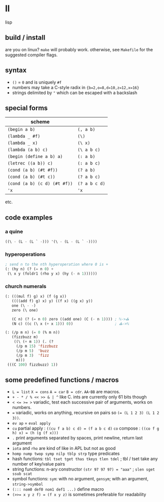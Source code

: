 # ll
lisp

## build / install
are you on linux? `make` will probably work. otherwise, see
`Makefile` for the suggested compiler flags.

## syntax
- `()` = `0` and is uniquely `#f`
- numbers may take a C-style radix in `{b=2,o=8,d=10,z=12,x=16}`
- strings delimited by `"` which can be escaped with a backslash

## special forms

| scheme                     |             |
|----------------------------|-------------|
|`(begin a b)`               |`(, a b)`    |
|`(lambda _ #f)`             |`(\)`        |
|`(lambda _ x)`              |`(\ x)`      |
|`(lambda (a b) c)`          |`(\ a b c)`  |
|`(begin (define a b) a)`    |`(: a b)`    |
|`(letrec ((a b)) c)`        |`(: a b c)`  |
|`(cond (a b) (#t #f))`      |`(? a b)`    |
|`(cond (a b) (#t c))`       |`(? a b c)`  |
|`(cond (a b) (c d) (#t #f))`|`(? a b c d)`|
|`'x`                        |`'x`         |

etc.

## code examples

### a quine
```lisp
((\ - (L - (L ` -))) '(\ - (L - (L ` -))))
```

### hyperoperations
```lisp
; send n to the nth hyperoperation where 0 is +
(: (hy n) (? (= n 0) +
 (\ x y (foldr1 (rho y x) (hy (- n 1))))))
```

### church numerals
```lisp
(: (((mul f) g) x) (f (g x))
   ((((add f) g) x) y) ((f x) ((g x) y))
   one (\ - -)
   zero (\ one)

   (C n) (? (= n 0) zero ((add one) (C (- n 1)))) ; ℕ->⛪
   (N c) ((c (\ x (+ x 1))) 0))                   ; ⛪->ℕ

(: (/p m n) (= 0 (% m n))
   (fizzbuzz m)
    ((\ (+ m 1)) (. (?
     (/p m 15) 'fizzbuzz
     (/p m 5)  'buzz
     (/p m 3)  'fizz
     m)))
 (((C 100) fizzbuzz) 1))
```

## some predefined functions / macros
- `L = list` `X = cons` `A = car` `B = cdr`.  `AA`-`BB` are macros.
- `+ - * / % << >> & | ^` like C. ints are currently only 61 bits though
- `< <= >= >` variadic, test each successive pair of arguments, works on numbers.
- `=` variadic, works on anything, recursive on pairs so `(= (L 1 2 3) (L 1 2 3))`.
- `ev ap` = `eval apply`
- `cu` partial apply : `((cu f a b) c d) = (f a b c d)` `co` compose : `((co f g h) x) = (h (g (f x)))`
- `.` print arguments separated by spaces, print newline, return last argument
- `iota` and `rho` are kind of like in APL but not as good
- `homp nump twop symp nilp tblp strp` type predicates
- hash functions: `tbl tset tget thas tkeys tlen tdel` ; tbl / tset take any number of key/value pairs
- string functions: n-ary constructor `(str 97 97 97) = "aaa"` ; `slen sget ssub scat`
- symbol functions: `sym`: with no argument, `gensym`; with an argument, `string->symbol`
- `(::: nom0 def0 nom1 def1 ...)` define macro
- `(>>= x y z f) = (f x y z)` is sometimes preferable for readability
